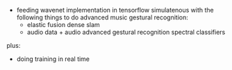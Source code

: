 - feeding wavenet implementation in tensorflow simulatenous with the following things to do advanced music gestural recognition:
  - elastic fusion dense slam
  - audio data + audio advanced gestural recognition  spectral classifiers

plus:
- doing training in real time
